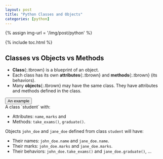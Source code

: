```yaml
---
layout: post
title: "Python Classes and Objects"
categories: [python]
---
```


{% assign img-url = '/img/post/python' %}

{% include toc.html %}

## Classes vs Objects vs Methods

- **Class**{:.tbrown} is a blueprint of an object.
- Each class has its own **attributes**{:.tbrown} and **methods**{:.tbrown} (its behaviors).
- Many **objects**{:.tbrown} may have the same class. They have attributes and methods defined in the class.

<div class="hide-show-box">
<button type="button" markdown="1" class="btn collapsed box-button" data-toggle="collapse" data-target="#box1ct">
An example
</button>
<div id="box1ct" markdown="1" class="collapse multi-collapse box-content">
A class `student` with:

- Attributes: `name`, `marks` and 
- Methods: `take_exams()`, `graduate()`.

Objects `john_doe` and `jane_doe` defined from class `student` will have:

- Their names: `john_doe.name` and `jane_doe.name`.
- Their marks: `john_doe.marks` and `jane_doe.marks`.
- Their behaviors: `john_doe.take_exams()` and `jane_doe.graduate()`, ...
</div>
</div>

